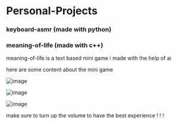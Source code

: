 # Personal-Projects
### keyboard-asmr (made with python)
### meaning-of-life (made with c++)

meaning-of-life is a text based mini game i made with the help of ai

here are some content about the mini game

![image](https://github.com/user-attachments/assets/8e73faeb-bd41-4ba1-9d12-33437248d653)

![image](https://github.com/user-attachments/assets/b393d160-22f4-45ea-8a8e-6e375a17343e)

![image](https://github.com/user-attachments/assets/3281aabb-d225-4d8d-9ed9-f748ae0e69c5)

make sure to turn up the volume to have the best experience ! ! !
